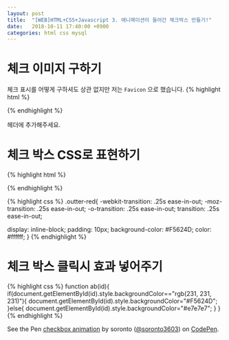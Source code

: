 ```yaml
---
layout: post
title:  "[WEB]HTML+CSS+Javascript 3. 애니메이션이 들어간 체크박스 만들기!"
date:   2018-10-11 17:40:00 +0900
categories: html css mysql
---
```


<script async src="//pagead2.googlesyndication.com/pagead/js/adsbygoogle.js"></script>
<ins class="adsbygoogle"
     style="display:block; text-align:center;"
     data-ad-layout="in-article"
     data-ad-format="fluid"
     data-ad-client="ca-pub-6674782401318634"
     data-ad-slot="1424643683"></ins>
<script>
     (adsbygoogle = window.adsbygoogle || []).push({});
</script>

# 체크 이미지 구하기
체크 표시를 어떻게 구하셔도 상관 없지만 저는 `Favicon` 으로 했습니다.
{% highlight html %}
  <link rel="stylesheet" href="https://use.fontawesome.com/releases/v5.3.1/css/all.css" integrity="sha384-mzrmE5qonljUremFsqc01SB46JvROS7bZs3IO2EmfFsd15uHvIt+Y8vEf7N7fWAU" crossorigin="anonymous">
{% endhighlight %}

헤더에 추가해주세요.

# 체크 박스 CSS로 표현하기
{% highlight html %}
  <div id=a class="outter-red" onclick="ab('a')" >
    <i class="fas fa-check"></i>
  </div>
  <div id=b class="outter-red" onclick="ab('b')" >
    <i class="fas fa-check"></i>
  </div>
  <div id=c class="outter-red" onclick="ab('c')" >
    <i class="fas fa-check"></i>
  </div>
  <div id=d class="outter-red" onclick="ab('d')" >
    <i class="fas fa-check"></i>
  </div>
{% endhighlight %}


{% highlight css %}
.outter-red{
  -webkit-transition: .25s ease-in-out;
  -moz-transition: .25s ease-in-out;
  -o-transition: .25s ease-in-out;
  transition: .25s ease-in-out;

  display: inline-block;
  padding: 10px;
  background-color: #F5624D;
  color: #ffffff;
}
{% endhighlight %}

# 체크 박스 클릭시 효과 넣어주기
{% highlight css %}
  function ab(id){
    if(document.getElementById(id).style.backgroundColor=="rgb(231, 231, 231)"){
      document.getElementById(id).style.backgroundColor="#F5624D";
    }else{
      document.getElementById(id).style.backgroundColor="#e7e7e7";
    }
  }
{% endhighlight %}

<p data-height="265" data-theme-id="0" data-slug-hash="EdXKyp" data-default-tab="html,result" data-user="soronto3603" data-pen-title="checkbox animation" class="codepen">See the Pen <a href="https://codepen.io/soronto3603/pen/EdXKyp/">checkbox animation</a> by soronto (<a href="https://codepen.io/soronto3603">@soronto3603</a>) on <a href="https://codepen.io">CodePen</a>.</p>
<script async src="https://static.codepen.io/assets/embed/ei.js"></script>
